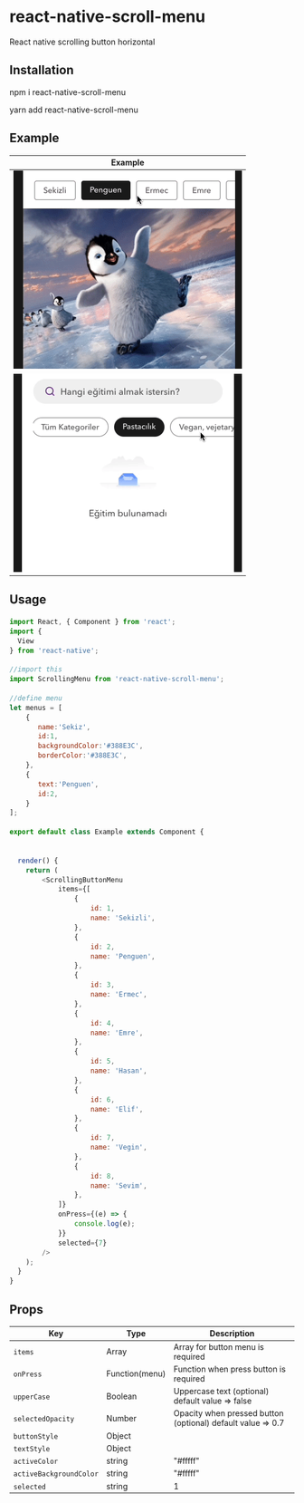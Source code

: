 # react-native-scroll-menu
React native scrolling button horizontal

## Installation
npm i react-native-scroll-menu

yarn add react-native-scroll-menu

## Example

|                          Example                              |
| :-----------------------------------------------------------: |
| ![](assets/1.gif) | 
| ![](assets/2.gif) | 

## Usage
```JavaScript
import React, { Component } from 'react';
import {
  View
} from 'react-native';

//import this
import ScrollingMenu from 'react-native-scroll-menu';

//define menu
let menus = [
    {
       name:'Sekiz',
       id:1,
       backgroundColor:'#388E3C',
       borderColor:'#388E3C',
    },
    {
       text:'Penguen',
       id:2,
    }
];

export default class Example extends Component {


  render() {
    return (
        <ScrollingButtonMenu
            items={[
                {
                    id: 1,
                    name: 'Sekizli',
                },
                {
                    id: 2,
                    name: 'Penguen',
                },
                {
                    id: 3,
                    name: 'Ermec',
                },
                {
                    id: 4,
                    name: 'Emre',
                },
                {
                    id: 5,
                    name: 'Hasan',
                },
                {
                    id: 6,
                    name: 'Elif',
                },
                {
                    id: 7,
                    name: 'Vegin',
                },
                {
                    id: 8,
                    name: 'Sevim',
                },
            ]}
            onPress={(e) => {
                console.log(e);
            }}
            selected={7}
        />
    );
  }
}

```

## Props
|Key |Type |Description |
|--- |--- |--- |
|`items`|Array|Array for button menu is required|
|`onPress`|Function(menu)|Function when press button is required|
|`upperCase`|Boolean|Uppercase text (optional) default value => false |
|`selectedOpacity`|Number|Opacity when pressed button (optional) default value => 0.7|
|`buttonStyle`| Object|
|`textStyle`| Object|
|`activeColor`|string|"#fffff"
|`activeBackgroundColor`|string|"#fffff"
|`selected`|string|1
